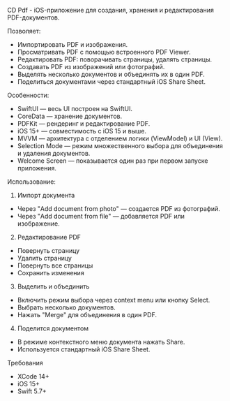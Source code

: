 CD Pdf - iOS-приложение для создания, хранения и редактирования PDF-документов.

Позволяет: 
- Импортировать PDF и изображения.
- Просматривать PDF с помощью встроенного PDF Viewer.
- Редактировать PDF: поворачивать страницы, удалять страницы.
- Создавать PDF из изображений или фотографий.
- Выделять несколько документов и объединять их в один PDF.
- Поделиться документами через стандартный iOS Share Sheet.

Особенности:
- SwiftUI — весь UI построен на SwiftUI.
- CoreData — хранение документов.
- PDFKit — рендеринг и редактирование PDF.
- iOS 15+ — совместимость с iOS 15 и выше.
- MVVM — архитектура с отделением логики (ViewModel) и UI (View).
- Selection Mode — режим множественного выбора для объединения и удаления документов.
- Welcome Screen — показывается один раз при первом запуске приложения.

Использование:
1. Импорт документа
  - Через "Add document from photo" — создается PDF из фотографий.
  - Через "Add document from file" — добавляется PDF или изображение.
2. Редактирование PDF
  - Повернуть страницу
  - Удалить страницу
  - Повернуть все страницы
  - Сохранить изменения
3. Выделить и объединить
  - Включить режим выбора через context menu или кнопку Select.
  - Выбрать несколько документов.
  - Нажать "Merge" для объединения в один PDF.
4. Поделится документом
  - В режиме контекстного меню документа нажать Share.
  - Используется стандартный iOS Share Sheet.

Требования
- XCode 14+
- iOS 15+
- Swift 5.7+
